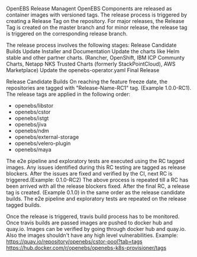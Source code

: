 OpenEBS Release Managent
OpenEBS Components are released as container images with versioned tags. The release process is triggered by creating a Release Tag on the repository. For major releases, the Release Tag is created on the master branch and for minor release, the release tag is triggered on the corresponding release branch.

The release process involves the following stages:
Release Candidate Builds
Update Installer and Documentation
Update the charts like Helm stable and other partner charts. (Rancher, OpenShift, IBM ICP Communty Charts, Netapp NKS Trusted Charts (formerly StackPointCloud), AWS Marketplace)
Update the openebs-operator.yaml
Final Release

Release Candidate Builds
On reaching the feature freeze date, the repositories are tagged with "Release-Name-RC1" tag. (Example 1.0.0-RC1).
The release tags are applied in the following order:
- openebs/libstor
- openebs/cstor
- openebs/istgt
- openebs/jiva
- openebs/ndm
- openebs/external-storage
- openebs/velero-plugin
- openebs/maya

The e2e pipeline and exploratory tests are executed using the RC tagged images. Any issues identified during this RC testing are tagged as release blockers.
After the issues are fixed and verified by the CI, next RC is triggered.(Example: 0.1.0-RC2)
The above process is repeated till a RC has been arrived with all the release blockers fixed.
After the final RC, a release tag is created. (Example 0.1.0) in the same order as the release candidate builds. The e2e pipeline and exploratory tests are repeated on the release tagged builds.

Once the release is triggered, travis build process has to be monitored. Once travis builds are passed images are pushed to docker hub and quay.io.
Images can be verified by going through docker hub and quay.io. Also the images shouldn't have any high level vulnerabilities.
Example:
https://quay.io/repository/openebs/cstor-pool?tab=tags
https://hub.docker.com/r/openebs/openebs-k8s-provisioner/tags
